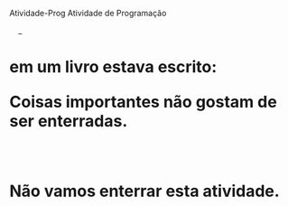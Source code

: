 Atividade-Prog
Atividade de Programação 
<html>
    <head>_</head>
     <body>
         <h1> em um livro estava escrito: </p>
Coisas importantes não gostam de ser enterradas. </p>
           <p> Não vamos enterrar esta atividade.</p>
       </body>
</html>
